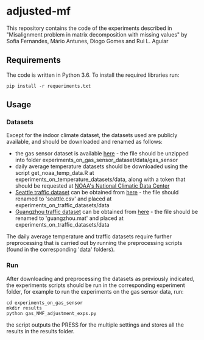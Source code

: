 # adjusted-mf
This repository contains the code of the experiments described in "Misalignment problem in matrix decomposition with missing values" by Sofia Fernandes, Mário Antunes, Diogo Gomes and Rui L. Aguiar

## Requirements
The code is written in Python 3.6. To install the required libraries run:
```
pip install -r requeriments.txt
```

## Usage
### Datasets
Except for the indoor climate dataset, the datasets used are publicly available, and should be downloaded and renamed as follows:
- the gas sensor dataset is available [here](https://archive.ics.uci.edu/ml/machine-learning-databases/00309/dataset_two_gas_sources_.zip) -  the file should be unzipped into folder experiments_on_gas_sensor_dataset/data/gas_sensor
- daily average temperature datasets should be downloaded using the script get_noaa_temp_data.R at experiments_on_temperature_datasets/data, along with a token that should be requested at [NOAA's  National Climatic Data Center](https://www.ncdc.noaa.gov/cdo-web/token)
- [Seattle traffic dataset](https://github.com/zhiyongc/Seattle-Loop-Data) can be obtained from [here](https://raw.github.com/xinychen/transdim/master/datasets/Seattle-data-set/mat.csv) - the file should renamed to 'seattle.csv' and placed at experiments_on_traffic_datasets/data
- [Guangzhou traffic dataset](https://doi.org/10.5281/zenodo.1205229) can be obtained from [here](https://raw.github.com/xinychen/transdim/master/datasets/Guangzhou-data-set/tensor.mat) - the file should be renamed to 'guangzhou.mat' and placed at experiments_on_traffic_datasets/data

The daily average temperature and traffic datasets require further preprocessing that is carried out by running the preprocessing scripts (found in the corresponding 'data' folders).

### Run
After downloading and preprocessing the datasets as previously indicated, the experiments scripts should be run in the corresponding experiment folder, for example to run the experiments on the gas sensor data, run:
```
cd experiments_on_gas_sensor
mkdir results
python gas_NMF_adjustment_exps.py
```
the script outputs the PRESS for the multiple settings and stores all the results in the results folder.
